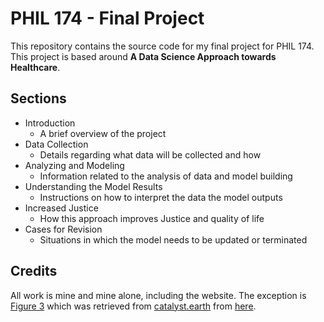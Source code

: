 # PHIL 174 - Final Project
This repository contains the source code for my final project for PHIL 174. This project is based around **A Data Science Approach towards Healthcare**. 

## Sections
- Introduction
	- A brief overview of the project
- Data Collection
	- Details regarding what data will be collected and how
- Analyzing and Modeling
	- Information related to the analysis of data and model building
- Understanding the Model Results
	- Instructions on how to interpret the data the model outputs
- Increased Justice
	- How this approach improves Justice and quality of life
- Cases for Revision
	- Situations in which the model needs to be updated or terminated

## Credits
All work is mine and mine alone, including the website.  The exception is [Figure 3](/data/fig3.png) which was retrieved from [catalyst.earth](https://catalyst.earth/) from  [here](https://catalyst.earth/catalyst-system-files/help/concepts/focus_c/oa_classif_intro_rt.html).
